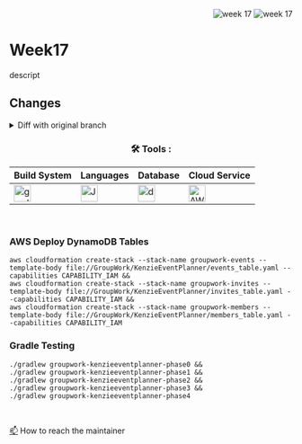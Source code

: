 <div align="right">
 
![week 17](https://img.shields.io/github/actions/workflow/status/Kyle-Gortych-Kenzie-Group-Work-T3/week17/main.yml?label=main) ![week 17](https://img.shields.io/github/actions/workflow/status/Kyle-Gortych-Kenzie-Group-Work-T3/week17/original.yml?label=original)

</div>

# Week17

descript

## Changes
<details>
<summary>Diff with original branch</summary>

<details>
<summary>blank.java</summary>
 
```diff
blank
```
</details>

</details>

<div align="center">
 
### :hammer_and_wrench: Tools :

| Build System | Languages | Database | Cloud Service |
| ------------ | --------- | --------- | ------------- |
| <img src="https://img.shields.io/badge/Gradle-white?style=plastic&logo=gradle&logoColor=black" title="gradle" alt="gradle" height="30"/> | <img src="https://custom-icon-badges.demolab.com/badge/Java-white.svg?&sytle=plastic&logo=java" title="Java" alt="Java" height="30"/> | <img src="https://img.shields.io/badge/DynamoDB-white?style=plastic&logo=Amazon%20DynamoDB&logoColor=black" title="dynamodb" alt="dynamodb" height="30"/> | <img src="https://img.shields.io/badge/AWS-white?style=plastic&logo=amazon-aws&logoColor=black" title="AWS" alt="AWS" height="30"/> |
</div>
<br>

### AWS Deploy DynamoDB Tables

```console
aws cloudformation create-stack --stack-name groupwork-events --template-body file://GroupWork/KenzieEventPlanner/events_table.yaml --capabilities CAPABILITY_IAM &&
aws cloudformation create-stack --stack-name groupwork-invites --template-body file://GroupWork/KenzieEventPlanner/invites_table.yaml --capabilities CAPABILITY_IAM &&
aws cloudformation create-stack --stack-name groupwork-members --template-body file://GroupWork/KenzieEventPlanner/members_table.yaml --capabilities CAPABILITY_IAM
```

### Gradle Testing

```console
./gradlew groupwork-kenzieeventplanner-phase0 &&
./gradlew groupwork-kenzieeventplanner-phase1 &&
./gradlew groupwork-kenzieeventplanner-phase2 &&
./gradlew groupwork-kenzieeventplanner-phase3 &&
./gradlew groupwork-kenzieeventplanner-phase4
```
<br>

<a href="your-gmail-link?">:mailbox:</a> How to reach the maintainer
